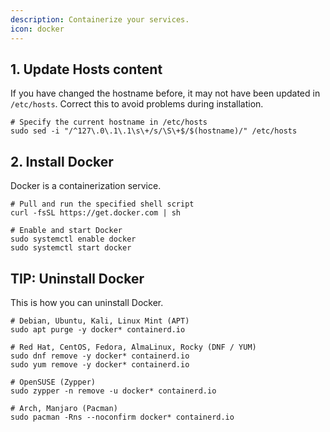 ```yaml
---
description: Containerize your services.
icon: docker
---
```


## 1. Update Hosts content

If you have changed the hostname before, it may not have been updated in `/etc/hosts`. Correct this to avoid problems during installation.

```shell
# Specify the current hostname in /etc/hosts
sudo sed -i "/^127\.0\.1\.1\s\+/s/\S\+$/$(hostname)/" /etc/hosts
```

## 2. Install Docker

Docker is a containerization service.

```shell
# Pull and run the specified shell script
curl -fsSL https://get.docker.com | sh

# Enable and start Docker
sudo systemctl enable docker
sudo systemctl start docker
```

## TIP: Uninstall Docker

This is how you can uninstall Docker.

```shell
# Debian, Ubuntu, Kali, Linux Mint (APT)
sudo apt purge -y docker* containerd.io

# Red Hat, CentOS, Fedora, AlmaLinux, Rocky (DNF / YUM)
sudo dnf remove -y docker* containerd.io
sudo yum remove -y docker* containerd.io

# OpenSUSE (Zypper)
sudo zypper -n remove -u docker* containerd.io

# Arch, Manjaro (Pacman)
sudo pacman -Rns --noconfirm docker* containerd.io
```
